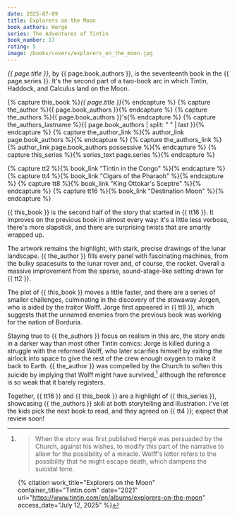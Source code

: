 ```yaml
---
date: 2025-07-09
title: Explorers on the Moon
book_authors: Hergé
series: The Adventures of Tintin
book_number: 17
rating: 5
image: /books/covers/explorers_on_the_moon.jpg
---
```


<cite class="book-title">{{ page.title }}</cite>, by <span
class="author-name">{{ page.book_authors }}</span>, is the seventeenth book in
the <span class="book-series">{{ page.series }}</span>. It's the second part
of a two-book arc in which Tintin, Haddock, and Calculus land on the Moon.

{% capture this_book %}<cite class="book-title">{{ page.title }}</cite>{% endcapture %}
{% capture the_author %}<span class="author-name">{{ page.book_authors }}</span>{% endcapture %}
{% capture the_authors %}<span class="author-name">{{ page.book_authors }}</span>'s{% endcapture %}
{% capture the_authors_lastname %}<span class="author-name">{{ page.book_authors | split: " " | last }}</span>{% endcapture %}
{% capture the_author_link %}{% author_link page.book_authors %}{% endcapture %}
{% capture the_authors_link %}{% author_link page.book_authors possessive %}{% endcapture %}
{% capture this_series %}{% series_text page.series %}{% endcapture %}

{% capture tt2 %}{% book_link "Tintin in the Congo" %}{% endcapture %}
{% capture tt4 %}{% book_link "Cigars of the Pharaoh" %}{% endcapture %}
{% capture tt8 %}{% book_link "King Ottokar's Sceptre" %}{% endcapture %}
{% capture tt16 %}{% book_link "Destination Moon" %}{% endcapture %}

{{ this_book }} is the second half of the story that started in {{ tt16 }}. It
improves on the previous book in almost every way: it's a little less verbose,
there's more slapstick, and there are surprising twists that are smartly
wrapped up.

The artwork remains the highlight, with stark, precise drawings of the lunar
landscape. {{ the_author }} fills every panel with fascinating machines, from
the bulky spacesuits to the lunar rover and, of course, the rocket. Overall a
massive improvement from the sparse, sound-stage-like setting drawn for {{ tt2
}}.

The plot of {{ this_book }} moves a little faster, and there are a series of
smaller challenges, culminating in the discovery of the stowaway Jorgen, who
is aided by the traitor Wolff. Jorge first appeared in {{ tt8 }}, which
suggests that the unnamed enemies from the previous book was working for the
nation of Borduria.

Staying true to {{ the_authors }} focus on realism in this arc, the story ends
in a darker way than most other Tintin comics: Jorge is killed during a
struggle with the reformed Wolff, who later scarifies himself by exiting the
airlock into space to give the rest of the crew enough oxygen to make it back
to Earth. {{ the_author }} was compelled by the Church to soften this suicide
by implying that Wolff might have survived,[^ref] although the reference is so
weak that it barely registers.

[^ref]:
    > When the story was first published Hergé was persuaded by the Church,
    > against his wishes, to modify this part of the narrative to allow for
    > the possibility of a miracle. Wolff's letter refers to the possibility
    > that he might escape death, which dampens the suicidal tone.

    {% citation
      work_title="Explorers on the Moon"
      container_title="Tintin.com"
      date="2021"
      url="https://www.tintin.com/en/albums/explorers-on-the-moon"
      access_date="July 12, 2025"
    %}

Together, {{ tt16 }} and {{ this_book }} are a highlight of {{ this_series }},
showcasing {{ the_authors }} skill at both storytelling and illustration. I've
let the kids pick the next book to read, and they agreed on {{ tt4 }}; expect
that review soon!
